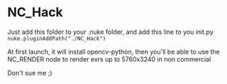 # NC_Hack

Just add this folder to your .nuke folder, and add this line to you init.py
```nuke.pluginAddPath("./NC_Hack")```

At first launch, it will install opencv-python, then you'll be able to use the NC_RENDER node to render exrs up to 5760x3240 in non commercial

Don't sue me ;)

